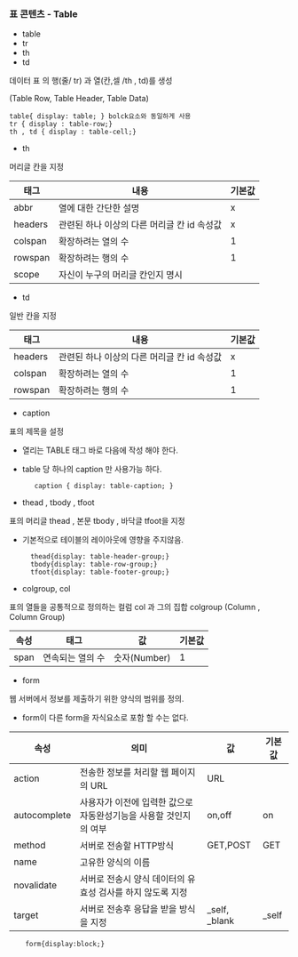 ### 표 콘텐츠 - Table

- table
- tr
- th
- td

데이터 표 <tbale>의 행(줄/ tr) 과 열(칸,셀 /th , td)를 생성

(Table Row, Table Header, Table Data)

    table{ display: table; } bolck요소와 동일하게 사용
    tr { display : table-row;} 
    th , td { display : table-cell;}
    
    
- th

머리글 칸을 지정

|태그|내용|기본값|
|---|--------------|-----|
|abbr|열에 대한 간단한 설명|x|
|headers|관련된 하나 이상의 다른 머리글 칸 id 속성값|x|
|colspan|확장하려는 열의 수 |1|
|rowspan|확장하려는 행의 수|1|
|scope|자신이 누구의 머리글 칸인지 명시||


- td

일반 칸을 지정

|태그|내용|기본값|
|---|--------------|-----|
|headers|관련된 하나 이상의 다른 머리글 칸 id 속성값|x|
|colspan|확장하려는 열의 수 |1|
|rowspan|확장하려는 행의 수|1|

- caption

표의 제목을 설정

- 열리는 TABLE 태그 바로 다음에 작성 해야 한다.
- table 당 하나의 caption 만 사용가능 하다.
    
         caption { display: table-caption; }
         
- thead , tbody , tfoot

표의 머리글 thead , 본문 tbody , 바닥글 tfoot을 지정
- 기본적으로 테이블의 레이아웃에 영향을 주지않음.

        thead{display: table-header-group;}
        tbody{display: table-row-group;}
        tfoot{display: table-footer-group;}
               
- colgroup, col

표의 열들을 공통적으로 정의하는 컬럼 col 과 그의 집합 colgroup (Column , Column Group)

|속성|태그|값|기본값|
|---|------------------|---------|---------|
|span|연속되는 열의 수|숫자(Number)|1|



- form

웹 서버에서 정보를 제출하기 위한 양식의 범위를 정의.
- form이 다른 form을 자식요소로 포함 할 수는 없다.

|속성|의미|값|기본값|
|---|------------------|---------|---------|
|action|전송한 정보를 처리할 웹 페이지의 URL|URL||
|autocomplete|사용자가 이전에 입력한 값으로 자동완성기능을 사용할 것인지의 여부|on,off|on|
|method|서버로 전송할 HTTP방식|GET,POST|GET|
|name|고유한 양식의 이름|||
|novalidate|서버로 전송시 양식 데이터의 유효성 검사를 하지 않도록 지정|||
|target|서버로 전송후 응답을 받을 방식을 지정|_self, _blank|_self|

        form{display:block;}
